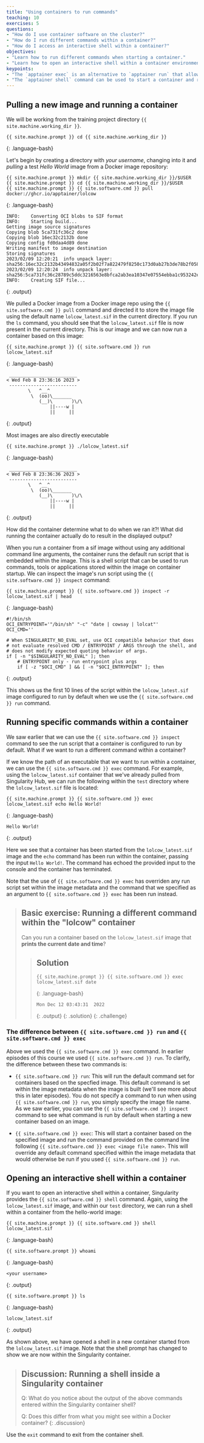 ```yaml
---
title: "Using containers to run commands"
teaching: 10
exercises: 5
questions:
- "How do I use container software on the cluster?"
- "How do I run different commands within a container?"
- "How do I access an interactive shell within a container?"
objectives:
- "Learn how to run different commands when starting a container."
- "Learn how to open an interactive shell within a container environment."
keypoints:
- "The `apptainer exec` is an alternative to `apptainer run` that allows you to start a container running a specific command."
- "The `apptainer shell` command can be used to start a container and run an interactive shell within it."
---
```


## Pulling a new image and running a container

We will be working from the training project directory `{{ site.machine.working_dir }}`.

```
{{ site.machine.prompt }} cd {{ site.machine.working_dir }}
```
{: .language-bash}


Let's begin by creating a directory with *your username*, changing into it and *pulling* a test *Hello World* image from a Docker image repository:

```
{{ site.machine.prompt }} mkdir {{ site.machine.working_dir }}/$USER
{{ site.machine.prompt }} cd {{ site.machine.working_dir }}/$USER
{{ site.machine.prompt }} {{ site.software.cmd }} pull docker://ghcr.io/apptainer/lolcow
```
{: .language-bash}

```
INFO:    Converting OCI blobs to SIF format
INFO:    Starting build...
Getting image source signatures
Copying blob 5ca731fc36c2 done
Copying blob 16ec32c2132b done
Copying config fd0daa4d89 done
Writing manifest to image destination
Storing signatures
2023/02/09 12:20:21  info unpack layer: sha256:16ec32c2132b43494832a05f2b02f7a822479f8250c173d0ab27b3de78b2f058
2023/02/09 12:20:24  info unpack layer: sha256:5ca731fc36c28789c5ddc3216563e8bfca2ab3ea10347e07554ebba1c953242e
INFO:    Creating SIF file...
```
{: .output}

We pulled a Docker image from a Docker image repo using the `{{ site.software.cmd }} pull` command and directed it to store the image file using the default name `lolcow_latest.sif` in the current directory. If you run the `ls` command, you should see that the `lolcow_latest.sif` file is now present in the current directory. This is our image and we can now run a container based on this image:

```
{{ site.machine.prompt }} {{ site.software.cmd }} run lolcow_latest.sif
```
{: .language-bash}

```
 _________________________
< Wed Feb 8 23:36:16 2023 >
 -------------------------
        \   ^__^
         \  (oo)\_______
            (__)\       )\/\
                ||----w |
                ||     ||
```
{: .output}

Most images are also directly executable

```
{{ site.machine.prompt }} ./lolcow_latest.sif
```
{: .language-bash}

```
 _________________________
< Wed Feb 8 23:36:36 2023 >
 -------------------------
        \   ^__^
         \  (oo)\_______
            (__)\       )\/\
                ||----w |
                ||     ||
```
{: .output}

How did the container determine what to do when we ran it?! What did running the container actually do to result in the displayed output?

When you run a container from a sif image without using any additional command line arguments, the container runs the default run script that is embedded within the image. This is a shell script that can be used to run commands, tools or applications stored within the image on container startup. We can inspect the image's run script using the `{{ site.software.cmd }} inspect` command:

```
{{ site.machine.prompt }} {{ site.software.cmd }} inspect -r lolcow_latest.sif | head
```
{: .language-bash}

```
#!/bin/sh
OCI_ENTRYPOINT='"/bin/sh" "-c" "date | cowsay | lolcat"'
OCI_CMD=''

# When SINGULARITY_NO_EVAL set, use OCI compatible behavior that does
# not evaluate resolved CMD / ENTRYPOINT / ARGS through the shell, and
# does not modify expected quoting behavior of args.
if [ -n "$SINGULARITY_NO_EVAL" ]; then
    # ENTRYPOINT only - run entrypoint plus args
    if [ -z "$OCI_CMD" ] && [ -n "$OCI_ENTRYPOINT" ]; then
```
{: .output}

This shows us the first 10 lines of the script within the `lolcow_latest.sif` image configured to run by default when we use the `{{ site.software.cmd }} run` command.

## Running specific commands within a container

We saw earlier that we can use the `{{ site.software.cmd }} inspect` command to see the run script that a container is configured to run by default. What if we want to run a different command within a container?

If we know the path of an executable that we want to run within a container, we can use the `{{ site.software.cmd }} exec` command. For example, using the `lolcow_latest.sif` container that we've already pulled from Singularity Hub, we can run the following within the `test` directory where the `lolcow_latest.sif` file is located:

```
{{ site.machine.prompt }} {{ site.software.cmd }} exec lolcow_latest.sif echo Hello World!
```
{: .language-bash}

```
Hello World!
```
{: .output}

Here we see that a container has been started from the `lolcow_latest.sif` image and the `echo` command has been run within the container, passing the input `Hello World!`. The command has echoed the provided input to the console and the container has terminated.

Note that the use of `{{ site.software.cmd }} exec` has overriden any run script set within the image metadata and the command that we specified as an argument to `{{ site.software.cmd }} exec` has been run instead.

> ## Basic exercise: Running a different command within the "lolcow" container
>
> Can you run a container based on the `lolcow_latest.sif` image that **prints the current date and time**?
>
> > ## Solution
> >
> > ```
> > {{ site.machine.prompt }} {{ site.software.cmd }} exec lolcow_latest.sif date
> > ```
> > {: .language-bash}
> > 
> > ```
> > Mon Dec 12 03:43:31  2022
> > ```
> > {: .output}
> {: .solution}
{: .challenge}

### **The difference between `{{ site.software.cmd }} run` and `{{ site.software.cmd }} exec`**

Above we used the `{{ site.software.cmd }} exec` command. In earlier episodes of this
course we used `{{ site.software.cmd }} run`. To clarify, the difference between these
two commands is:

- `{{ site.software.cmd }} run`: This will run the default command set for containers
   based on the specfied image. This default command is set within
   the image metadata when the image is built (we'll see more about this
   in later episodes). You do not specify a command to run when using
   `{{ site.software.cmd }} run`, you simply specify the image file name. As we saw 
   earlier, you can use the `{{ site.software.cmd }} inspect` command to see what command
   is run by default when starting a new container based on an image.

- `{{ site.software.cmd }} exec`: This will start a container based on the specified
   image and run the command provided on the command line following
   `{{ site.software.cmd }} exec <image file name>`. This will override any default
   command specified within the image metadata that would otherwise be
   run if you used `{{ site.software.cmd }} run`.

## Opening an interactive shell within a container

If you want to open an interactive shell within a container, Singularity provides the `{{ site.software.cmd }} shell` command. Again, using the `lolcow_latest.sif` image, and within our `test` directory, we can run a shell within a container from the hello-world image:

```
{{ site.machine.prompt }} {{ site.software.cmd }} shell lolcow_latest.sif
```
{: .language-bash}

```
{{ site.software.prompt }} whoami
```
{: .language-bash}

```
<your username>
```
{: .output}

```
{{ site.software.prompt }} ls
```
{: .language-bash}

```
lolcow_latest.sif
```
{: .output}

As shown above, we have opened a shell in a new container started from the `lolcow_latest.sif` image. Note that the shell prompt has changed to show we are now within the Singularity container.

> ## Discussion: Running a shell inside a Singularity container
>
> Q: What do you notice about the output of the above commands entered within the Singularity container shell?
>
> Q: Does this differ from what you might see within a Docker container?
{: .discussion}

Use the `exit` command to exit from the container shell.
